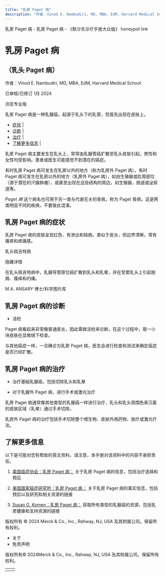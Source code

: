 ```yaml
---
title: "乳房 Paget 病"
description: "作者：Vinod E. Nambudiri, MD, MBA, EdM, Harvard Medical School"
---
```


﻿乳房 Paget 病 - 乳房 Paget 病 - 《默沙东诊疗手册大众版》 honeypot link

# 乳房 Paget 病

## （乳头 Paget 病）

作者：Vinod E. Nambudiri, MD, MBA, EdM, Harvard Medical School

已审核/已修订 1月 2024

浏览专业版

乳房 Paget 病是一种乳腺癌，起源于乳头下的乳管，但首先出现在皮肤上。

- [症状](#症状_v26313760_zh) \|
- [诊断](#诊断_v26313763_zh) \|
- [治疗](#治疗_v26313771_zh) \|
- [了解更多信息](#了解更多信息_v26313782_zh) \|

乳房 Paget 病主要发生在乳头上，常常由乳腺管癌扩散至乳头皮肤引起。男性和女性均受影响。患者或医生可能感觉不到潜在的癌症。

有时乳房 Paget 病可发生在乳房以外的地方（称为乳房外 Paget 病）。有时 Paget 病可发生在乳房以外的地方（乳房外 Paget 病），如由生殖器或肛周部位（源于潜在的汗腺肿瘤），或甚至出现在这些结构的周边，如生殖器，肠道或泌尿道等。

_Paget 病_ 这个病名也可用于另一类与代谢无关的骨病，称为 Paget 骨病。这是两类明显不同的疾病，不要彼此混淆。

## 乳房 Paget 病的症状

乳房 Paget 病的皮肤呈现红色、有渗出和结痂，类似于皮炎，但边界清晰。常有瘙痒和疼痛感。

乳头佩吉特病



隐藏详情

在乳头佩吉特病中，乳腺导管原位癌扩散到乳头和乳晕，并在受累乳头上引起脱屑、瘙痒和灼痛。

M.A. ANSARY 博士/科学图片库

## 乳房 Paget 病的诊断

- 活检


Paget 病看起来非常像普通皮炎，因此需做活检来诊断。在这个过程中，取一小块皮肤在显微镜下检查。

与其他癌症一样，一旦确诊为乳房 Paget 病，医生会进行检查和测试来确定癌症是否已经扩散。

## 乳房 Paget 病的治疗

- 治疗基础乳腺癌，包括切除乳头和乳晕

- 对于乳腺外 Paget 病，进行手术或激光治疗


乳房 Paget 病通常像其他类型的乳腺癌一样进行治疗，乳头和乳头周围色素沉着的皮肤区域（乳晕）通过手术切除。

乳房外 Paget 病的治疗包括手术切除整个增生物、皮肤外用药物、放疗或激光疗法。

## 了解更多信息

以下是可能对您有帮助的英文资料。请注意，本手册对该资料中的内容不承担责任。

1. [美国癌症协会：乳房 Paget 病：](https://www.cancer.org/cancer/breast-cancer/understanding-a-breast-cancer-diagnosis/types-of-breast-cancer/paget-disease-of-the-nipple.html) 关于乳房 Paget 病的信息，包括治疗选择和预后

2. [美国国家癌症研究所：乳房 Paget 病：](https://www.cancer.gov/types/breast/paget-breast-fact-sheet) 关于乳房 Paget 病的事实信息，包括预后以及研究和相关资源的链接

3. [Susan G. Komen：乳房 Paget 病：](http://ww5.komen.org/BreastCancer/Pagets-Disease-of-the-Breast.html) 获取所有类型的乳腺癌的资源，包括乳房健康和支持资源的链接




版权所有 © 2024
Merck & Co., Inc., Rahway, NJ, USA 及其附属公司。保留所有权利。

- 关于
- 免责声明

版权所有© 2024Merck & Co., Inc., Rahway, NJ, USA 及其附属公司。保留所有权利。

|     |     |
| --- | --- |
|  |  |